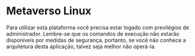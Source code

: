 Metaverso Linux
======

Para utilizar esta plataforma você precisa estar logado com previlégios de administrador.
Lembre-se que os comandos de execução não estarão disponíveis por medidas de segurança. portanto, se você não conhece a arquitetura desta aplicação, talvez seja melhor não operá-la.
